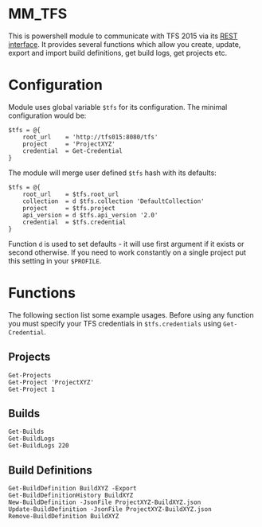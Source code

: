 MM_TFS
======

This is powershell module to communicate with TFS 2015 via its [REST interface](https://www.visualstudio.com/integrate/get-started/rest/basics). It provides several functions which allow you create, update, export and import build definitions, get build logs, get projects etc.

Configuration
=============

Module uses global variable `$tfs` for its configuration. The minimal configuration would be:

    $tfs = @{
        root_url    = 'http://tfs015:8080/tfs'
        project     = 'ProjectXYZ'
        credential  = Get-Credential
    }


The module will merge user defined `$tfs` hash with its defaults:

    $tfs = @{
        root_url    = $tfs.root_url
        collection  = d $tfs.collection 'DefaultCollection'
        project     = $tfs.project
        api_version = d $tfs.api_version '2.0'
        credential  = $tfs.credential
    }

Function `d` is used to set defaults - it will use first argument if it exists or second otherwise. If you need to work constantly on a single project put this setting in your `$PROFILE`.

Functions
=========

The following section list some example usages. Before using any function you must specify your TFS credentials in `$tfs.credentials` using `Get-Credential`.

Projects
--------

    Get-Projects
    Get-Project 'ProjectXYZ'
    Get-Project 1

Builds
------

    Get-Builds
    Get-BuildLogs
    Get-BuildLogs 220


Build Definitions
-----------------

    Get-BuildDefinition BuildXYZ -Export
    Get-BuildDefinitionHistory BuildXYZ
    New-BuildDefinition -JsonFile ProjectXYZ-BuildXYZ.json
    Update-BuildDefinition -JsonFile ProjectXYZ-BuildXYZ.json
    Remove-BuildDefinition BuildXYZ

